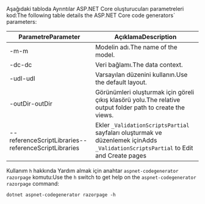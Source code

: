 <a name="codegenerator"></a><span data-ttu-id="5c2a8-101">Aşağıdaki tabloda Ayrıntılar ASP.NET Core oluşturucuları parametreleri kod:</span><span class="sxs-lookup"><span data-stu-id="5c2a8-101">The following table details the ASP.NET Core code generators\` parameters:</span></span>

| <span data-ttu-id="5c2a8-102">Parametre</span><span class="sxs-lookup"><span data-stu-id="5c2a8-102">Parameter</span></span>               | <span data-ttu-id="5c2a8-103">Açıklama</span><span class="sxs-lookup"><span data-stu-id="5c2a8-103">Description</span></span>|
| ----------------- | ------------ |
| <span data-ttu-id="5c2a8-104">-m</span><span class="sxs-lookup"><span data-stu-id="5c2a8-104">-m</span></span>  | <span data-ttu-id="5c2a8-105">Modelin adı.</span><span class="sxs-lookup"><span data-stu-id="5c2a8-105">The name of the model.</span></span> |
| <span data-ttu-id="5c2a8-106">-dc</span><span class="sxs-lookup"><span data-stu-id="5c2a8-106">-dc</span></span>  | <span data-ttu-id="5c2a8-107">Veri bağlamı.</span><span class="sxs-lookup"><span data-stu-id="5c2a8-107">The data context.</span></span> |
| <span data-ttu-id="5c2a8-108">-udl</span><span class="sxs-lookup"><span data-stu-id="5c2a8-108">-udl</span></span> | <span data-ttu-id="5c2a8-109">Varsayılan düzenini kullanın.</span><span class="sxs-lookup"><span data-stu-id="5c2a8-109">Use the default layout.</span></span> |
| <span data-ttu-id="5c2a8-110">-outDir</span><span class="sxs-lookup"><span data-stu-id="5c2a8-110">-outDir</span></span> | <span data-ttu-id="5c2a8-111">Görünümleri oluşturmak için göreli çıkış klasörü yolu.</span><span class="sxs-lookup"><span data-stu-id="5c2a8-111">The relative output folder path to create the views.</span></span> |
| <span data-ttu-id="5c2a8-112">--referenceScriptLibraries</span><span class="sxs-lookup"><span data-stu-id="5c2a8-112">--referenceScriptLibraries</span></span> | <span data-ttu-id="5c2a8-113">Ekler `_ValidationScriptsPartial` sayfaları oluşturmak ve düzenlemek için</span><span class="sxs-lookup"><span data-stu-id="5c2a8-113">Adds `_ValidationScriptsPartial` to Edit and Create pages</span></span> |

<span data-ttu-id="5c2a8-114">Kullanım `h` hakkında Yardım almak için anahtar `aspnet-codegenerator razorpage` komutu:</span><span class="sxs-lookup"><span data-stu-id="5c2a8-114">Use the `h` switch to get help on the `aspnet-codegenerator razorpage` command:</span></span>

```console
dotnet aspnet-codegenerator razorpage -h
```
